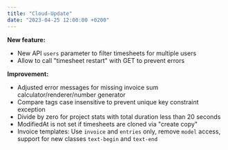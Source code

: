 ```yaml
---
title: "Cloud-Update"
date: "2023-04-25 12:00:00 +0200"
---
```


**New feature:**
- New API `users` parameter to filter timesheets for multiple users
- Allow to call "timesheet restart" with GET to prevent errors

**Improvement:**
- Adjusted error messages for missing invoice sum calculator/renderer/number generator
- Compare tags case insensitive to prevent unique key constraint exception
- Divide by zero for project stats with total duration less than 20 seconds
- ModifiedAt is not set if timesheets are cloned via "create copy"
- Invoice templates: Use `invoice` and `entries` only, remove `model` access, support for new classes `text-begin` and `text-end`
